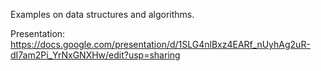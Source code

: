 Examples on data structures and algorithms. 

Presentation: https://docs.google.com/presentation/d/1SLG4nlBxz4EARf_nUyhAg2uR-dI7am2Pi_YrNxGNXHw/edit?usp=sharing
